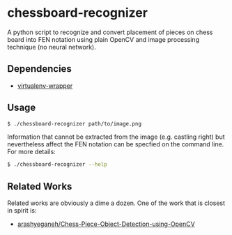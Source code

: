 # chessboard-recognizer
A python script to recognize and convert placement of pieces on chess board
into FEN notation using plain OpenCV and image processing technique (no neural
network).

## Dependencies
 - [virtualenv-wrapper](https://github.com/kenkinming2002/virtualenv-wrapper)

## Usage
```sh
$ ./chessboard-recognizer path/to/image.png
```

Information that cannot be extracted from the image (e.g. castling right) but
nevertheless affect the FEN notation can be specfied on the command line. For
more details:
```sh
$ ./chessboard-recognizer --help
```

## Related Works
Related works are obviously a dime a dozen. One of the work that is closest in
spirit is:
 - [arashyeganeh/Chess-Piece-Object-Detection-using-OpenCV](https://github.com/arashyeganeh/Chess-Piece-Object-Detection-using-OpenCV)
